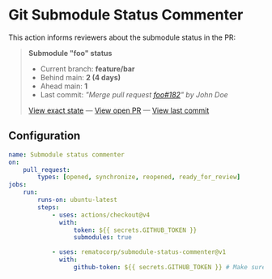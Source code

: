 # Git Submodule Status Commenter

This action informs reviewers about the submodule status in the PR:

> **Submodule "foo" status**
>
> -   Current branch: **feature/bar**
> -   Behind main: **2 (4 days)**
> -   Ahead main: **1**
> -   Last commit: _"Merge pull request [foo#182](#)" by John Doe_
>
> [View exact state](#) — [View open PR](#) — [View last commit](#)

## Configuration

```yaml
name: Submodule status commenter
on:
    pull_request:
        types: [opened, synchronize, reopened, ready_for_review]
jobs:
    run:
        runs-on: ubuntu-latest
        steps:
            - uses: actions/checkout@v4
              with:
                  token: ${{ secrets.GITHUB_TOKEN }}
                  submodules: true

            - uses: rematocorp/submodule-status-commenter@v1
              with:
                  github-token: ${{ secrets.GITHUB_TOKEN }} # Make sure this token can access your submodules
```
